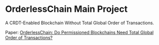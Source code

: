 # OrderlessChain Main Project

A CRDT-Enabled Blockchain Without Total Global Order of Transactions.

Paper: [OrderlessChain: Do Permissioned Blockchains Need Total Global Order of Transactions?](https://arxiv.org/abs/2210.01477)
